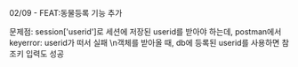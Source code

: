 02/09 - FEAT:동물등록 기능 추가

문제점: session['userid']로 세션에 저장된 userid를 받아야 하는데, postman에서 keyerror: userid가 떠서 실패
\n객체를 받아올 때, db에 등록된 userid를 사용하면 참조키 입력도 성공
